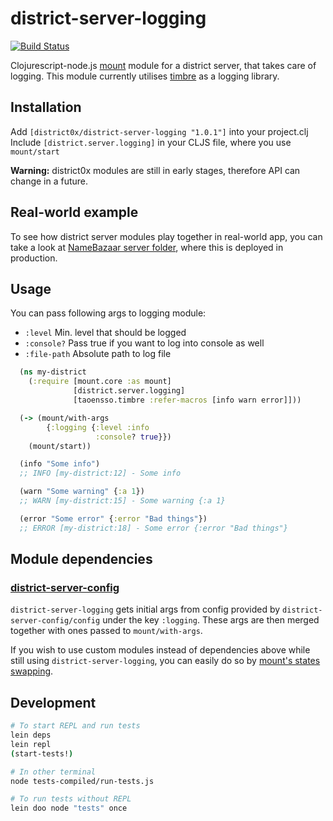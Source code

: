 # district-server-logging

[![Build Status](https://travis-ci.org/district0x/district-server-logging.svg?branch=master)](https://travis-ci.org/district0x/district-server-logging)

Clojurescript-node.js [mount](https://github.com/tolitius/mount) module for a district server, that takes care of logging. This module currently utilises [timbre](https://github.com/ptaoussanis/timbre) as a logging library.

## Installation
Add `[district0x/district-server-logging "1.0.1"]` into your project.clj  
Include `[district.server.logging]` in your CLJS file, where you use `mount/start`

**Warning:** district0x modules are still in early stages, therefore API can change in a future.

## Real-world example
To see how district server modules play together in real-world app, you can take a look at [NameBazaar server folder](https://github.com/district0x/name-bazaar/tree/master/src/name_bazaar/server), 
where this is deployed in production.

## Usage
You can pass following args to logging module: 
* `:level` Min. level that should be logged
* `:console?` Pass true if you want to log into console as well
* `:file-path` Absolute path to log file

```clojure
  (ns my-district
    (:require [mount.core :as mount]
              [district.server.logging]
              [taoensso.timbre :refer-macros [info warn error]]))

  (-> (mount/with-args
        {:logging {:level :info
                   :console? true}})
    (mount/start))

  (info "Some info")
  ;; INFO [my-district:12] - Some info

  (warn "Some warning" {:a 1})
  ;; WARN [my-district:15] - Some warning {:a 1}

  (error "Some error" {:error "Bad things"})
  ;; ERROR [my-district:18] - Some error {:error "Bad things"}
```

## Module dependencies

### [district-server-config](https://github.com/district0x/district-server-config)
`district-server-logging` gets initial args from config provided by `district-server-config/config` under the key `:logging`. These args are then merged together with ones passed to `mount/with-args`.

If you wish to use custom modules instead of dependencies above while still using `district-server-logging`, you can easily do so by [mount's states swapping](https://github.com/tolitius/mount#swapping-states-with-states).
## Development
```bash
# To start REPL and run tests
lein deps
lein repl
(start-tests!)

# In other terminal
node tests-compiled/run-tests.js

# To run tests without REPL
lein doo node "tests" once
```
